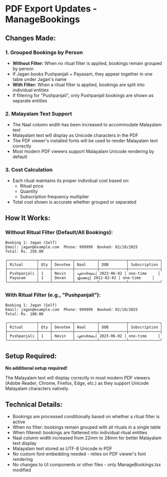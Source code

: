# PDF Export Updates - ManageBookings

## Changes Made:

### 1. **Grouped Bookings by Person**
   - **Without Filter:** When no ritual filter is applied, bookings remain grouped by person
   - If Jagan books Pushpanjali + Payasam, they appear together in one table under Jagan's name
   - **With Filter:** When a ritual filter is applied, bookings are split into individual entities
   - If filtering for "Pushpanjali", only Pushpanjali bookings are shown as separate entities

### 2. **Malayalam Text Support**
   - The Naal column width has been increased to accommodate Malayalam text
   - Malayalam text will display as Unicode characters in the PDF
   - The PDF viewer's installed fonts will be used to render Malayalam text correctly
   - Most modern PDF viewers support Malayalam Unicode rendering by default

### 3. **Cost Calculation**
   - Each ritual maintains its proper individual cost based on:
     - Ritual price
     - Quantity
     - Subscription frequency multiplier
   - Total cost shown is accurate whether grouped or separated

## How It Works:

### Without Ritual Filter (Default/All Bookings):
```
Booking 1: Jagan (Self)
Email: jagan@example.com  Phone: 999999  Booked: 02/10/2025
Total: Rs. 250.00

┌─────────────┬─────┬─────────┬──────────┬────────────┬──────────────┐
│ Ritual      │ Qty │ Devotee │ Naal     │ DOB        │ Subscription │
├─────────────┼─────┼─────────┼──────────┼────────────┼──────────────┤
│ Pushpanjali │ 1   │ Nevin   │ പുണർത്ഥം│ 2023-06-02 │ one-time     │
│ Payasam     │ 1   │ Devan   │ തൃക്കേട്ട│ 2012-02-02 │ one-time     │
└─────────────┴─────┴─────────┴──────────┴────────────┴──────────────┘
```

### With Ritual Filter (e.g., "Pushpanjali"):
```
Booking 1: Jagan (Self)
Email: jagan@example.com  Phone: 999999  Booked: 02/10/2025
Total: Rs. 100.00

┌─────────────┬─────┬─────────┬──────────┬────────────┬──────────────┐
│ Ritual      │ Qty │ Devotee │ Naal     │ DOB        │ Subscription │
├─────────────┼─────┼─────────┼──────────┼────────────┼──────────────┤
│ Pushpanjali │ 1   │ Nevin   │ പുണർത്ഥം│ 2023-06-02 │ one-time     │
└─────────────┴─────┴─────────┴──────────┴────────────┴──────────────┘
```

## Setup Required:

**No additional setup required!**

The Malayalam text will display correctly in most modern PDF viewers (Adobe Reader, Chrome, Firefox, Edge, etc.) as they support Unicode Malayalam characters natively.

## Technical Details:

- Bookings are processed conditionally based on whether a ritual filter is active
- When no filter: bookings remain grouped with all rituals in a single table
- When filtered: bookings are flattened into individual ritual entities
- Naal column width increased from 22mm to 28mm for better Malayalam text display
- Malayalam text stored as UTF-8 Unicode in PDF
- No custom font embedding needed - relies on PDF viewer's font rendering
- No changes to UI components or other files - only ManageBookings.tsx modified
